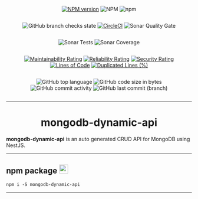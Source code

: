<div style="text-align: center; width: 100%;">
<div style="display: inline-block">

[![NPM version](https://img.shields.io/npm/v/mongodb-dynamic-api.svg)](https://www.npmjs.com/package/mongodb-dynamic-api)
![NPM](https://img.shields.io/npm/l/mongodb-dynamic-api?registry_uri=https%3A%2F%2Fregistry.npmjs.com)
![npm](https://img.shields.io/npm/dw/mongodb-dynamic-api)
</div>
</div>

<div style="text-align: center; width: 100%;">
<div style="display: inline-block">

![GitHub branch checks state](https://img.shields.io/github/checks-status/MikeDev75015/mongodb-dynamic-api/main)
[![CircleCI](https://circleci.com/gh/MikeDev75015/mongodb-dynamic-api.svg?style=shield)](https://app.circleci.com/pipelines/github/MikeDev75015/mongodb-dynamic-api)
![Sonar Quality Gate](https://img.shields.io/sonar/quality_gate/MikeDev75015_mongodb-dynamic-api?server=https%3A%2F%2Fsonarcloud.io)
</div>
</div>

<div style="text-align: center; width: 100%;">
<div style="display: inline-block">

![Sonar Tests](https://img.shields.io/sonar/tests/MikeDev75015_mongodb-dynamic-api?server=https%3A%2F%2Fsonarcloud.io)
![Sonar Coverage](https://img.shields.io/sonar/coverage/MikeDev75015_mongodb-dynamic-api?server=https%3A%2F%2Fsonarcloud.io)
</div>
</div>

<div style="text-align: center; width: 100%;">
<div style="display: inline-block">

[![Maintainability Rating](https://sonarcloud.io/api/project_badges/measure?project=MikeDev75015_mongodb-dynamic-api&metric=sqale_rating)](https://sonarcloud.io/dashboard?id=MikeDev75015_mongodb-dynamic-api)
[![Reliability Rating](https://sonarcloud.io/api/project_badges/measure?project=MikeDev75015_mongodb-dynamic-api&metric=reliability_rating)](https://sonarcloud.io/dashboard?id=MikeDev75015_mongodb-dynamic-api)
[![Security Rating](https://sonarcloud.io/api/project_badges/measure?project=MikeDev75015_mongodb-dynamic-api&metric=security_rating)](https://sonarcloud.io/dashboard?id=MikeDev75015_mongodb-dynamic-api)
[![Lines of Code](https://sonarcloud.io/api/project_badges/measure?project=MikeDev75015_mongodb-dynamic-api&metric=ncloc)](https://sonarcloud.io/dashboard?id=MikeDev75015_mongodb-dynamic-api)
[![Duplicated Lines (%)](https://sonarcloud.io/api/project_badges/measure?project=MikeDev75015_mongodb-dynamic-api&metric=duplicated_lines_density)](https://sonarcloud.io/dashboard?id=MikeDev75015_mongodb-dynamic-api)
</div>
</div>

<div style="text-align: center; width: 100%;">
<div style="display: inline-block">

![GitHub top language](https://img.shields.io/github/languages/top/MikeDev75015/mongodb-dynamic-api)
![GitHub code size in bytes](https://img.shields.io/github/languages/code-size/MikeDev75015/mongodb-dynamic-api)
![GitHub commit activity](https://img.shields.io/github/commit-activity/w/MikeDev75015/mongodb-dynamic-api)
![GitHub last commit (branch)](https://img.shields.io/github/last-commit/MikeDev75015/mongodb-dynamic-api/main)
</div>
</div>

---

<div style="text-align: center; width: 100%;">

# mongodb-dynamic-api

</div>


<p style="text-align: justify; width: 100%;font-size: 15px;">

**mongodb-dynamic-api** is an auto generated CRUD API for MongoDB using NestJS.

</p>

---

## npm package <img src="https://pbs.twimg.com/media/EDoWJbUXYAArclg.png" width="24" height="24" />

`npm i -S mongodb-dynamic-api`


---


